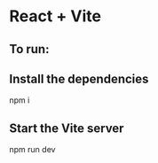 # React + Vite

## To run:

## Install the dependencies

npm i

## Start the Vite server

npm run dev
